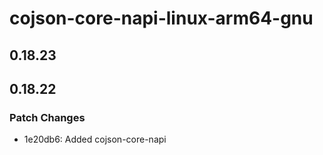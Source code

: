 # cojson-core-napi-linux-arm64-gnu

## 0.18.23

## 0.18.22

### Patch Changes

- 1e20db6: Added cojson-core-napi
